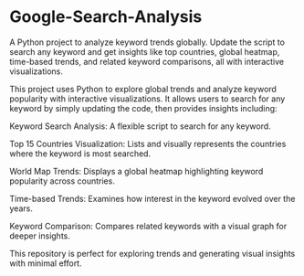 # Google-Search-Analysis
A Python project to analyze keyword trends globally. Update the script to search any keyword and get insights like top countries, global heatmap, time-based trends, and related keyword comparisons, all with interactive visualizations.

This project uses Python to explore global trends and analyze keyword popularity with interactive visualizations. It allows users to search for any keyword by simply updating the code, then provides insights including:

Keyword Search Analysis: A flexible script to search for any keyword.

Top 15 Countries Visualization: Lists and visually represents the countries where the keyword is most searched.

World Map Trends: Displays a global heatmap highlighting keyword popularity across countries.

Time-based Trends: Examines how interest in the keyword evolved over the years.

Keyword Comparison: Compares related keywords with a visual graph for deeper insights.

This repository is perfect for exploring trends and generating visual insights with minimal effort.
